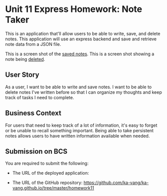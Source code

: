 # Unit 11 Express Homework: Note Taker

This is an application that'll allow users to be able to write, save, and delete notes. This application will use an express backend and save and retrieve note data from a JSON file.

This is a screen shot of the <a href="public/assets/images/savednotes.png">saved notes</a>.
This is a screen shot showing a note being <a href="public/assets/images/deletednote.png">deleted</a>.

## User Story

As a user, I want to be able to write and save notes. I want to be able to delete notes I've written before so that I can organize my thoughts and keep track of tasks I need to complete.

## Business Context

For users that need to keep track of a lot of information, it's easy to forget or be unable to recall something important. Being able to take persistent notes allows users to have written information available when needed.

## Submission on BCS

You are required to submit the following:

* The URL of the deployed application: 

* The URL of the GitHub repository: https://github.com/ka-vang/ka-vang.github.io/tree/master/homework11
